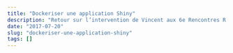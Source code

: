 ```yaml
---
title: "Dockeriser une application Shiny"
description: "Retour sur l’intervention de Vincent aux 6e Rencontres R d’Anglet : « Encapsuler une application R avec Docker ». "
date: "2017-07-20"
slug: "dockeriser-une-application-shiny"
tags: []
---
```


